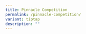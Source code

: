 ```yaml
---
title: Pinnacle Competition
permalink: /pinnacle-competition/
variant: tiptap
description: ""
---
```

